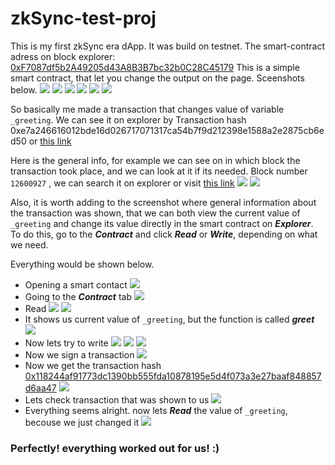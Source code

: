 # zkSync-test-proj
This is my first zkSync era dApp. It was build on testnet. The smart-contract adress on block explorer: [0xF7087df5b2A49205d43A8B3B7bc32b0C28C45179](https://goerli.explorer.zksync.io/address/0xF7087df5b2A49205d43A8B3B7bc32b0C28C45179)
This is a simple smart contract, that let you change the output on the page. Sceenshots below.
![](https://i.imgur.com/xbjo7kE.png)
![](https://i.imgur.com/baWojqb.png)
![](https://i.imgur.com/rkNfxcw.png)
![](https://i.imgur.com/7jcHF6z.png)
![](https://i.imgur.com/r13vHLd.png)
![](https://i.imgur.com/pj05pUf.png)

So basically me made a transaction that changes value of variable `_greeting`. We can see it on explorer by Transaction hash 0xe7a246616012bde16d026717071317ca54b7f9d212398e1588a2e2875cb6ed50 or [this link](https://goerli.explorer.zksync.io/tx/0xe7a246616012bde16d026717071317ca54b7f9d212398e1588a2e2875cb6ed50)

Here is the general info, for example we can see on in which block the transaction took place, and we can look at it if its needed. Block number `12600927` , we can search it on explorer or visit [this link](https://goerli.explorer.zksync.io/block/12600927)
![](https://i.imgur.com/jaCOgrp.png)
![](https://i.imgur.com/63QodW6.png)

Also,  it is worth adding to the screenshot where general information about the transaction was shown, that we can both view the current value of `_greeting` and change its value directly in the smart contract on ***Explorer***. To do this, go to the ***Contract*** and click ***Read*** or ***Write***, depending on what we need.

Everything would be shown below.

- Opening a smart contact
![](https://i.imgur.com/m2sx9rw.png)
- Going to the ***Contract*** tab
![](https://i.imgur.com/Q9RVYuC.png)
- Read
![](https://i.imgur.com/kJwaR90.png)
![](https://i.imgur.com/VKM14TW.png)
- It shows us current value of `_greeting`, but the function is called ***greet***
![](https://i.imgur.com/mARnJWy.png)
- Now lets try to write
![](https://i.imgur.com/6gO9tAX.png)
![](https://i.imgur.com/h8FcnCA.png)
![](https://i.imgur.com/QvbID5V.png)
- Now we sign a transaction
![](https://i.imgur.com/A0Elo57.png)
- Now we get the transaction hash [0x118244af91773dc1390bb555fda10878195e5d4f073a3e27baaf848857d6aa47](https://goerli.explorer.zksync.io/tx/0x118244af91773dc1390bb555fda10878195e5d4f073a3e27baaf848857d6aa47)
![](https://i.imgur.com/VfFmYDX.png)
- Lets check transaction that was shown to us
![](https://i.imgur.com/DCFmuuD.png)
- Everything seems alright. now lets ***Read*** the value of `_greeting`, becouse we just changed it
![](https://i.imgur.com/pIj3yid.png)
### Perfectly! everything worked out for us! :)
